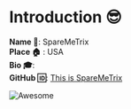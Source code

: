 
# Introduction :sunglasses:
**Name :name_badge:**:  SpareMeTrix   
**Place :house:** : USA  
**Bio :mortar_board:**:   
**GitHub :id:**: [This is SpareMeTrix](https://github.com/SpareMeTrix)  

![Awesome](https://awesome.re/badge.svg)  